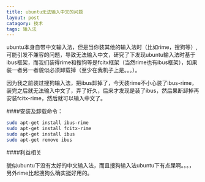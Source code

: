 ```yaml
---
title: ubuntu无法输入中文的问题
layout: post
catagory: 技术
tags: 输入法
---
```



ubuntu本身自带中文输入法，但是当你装其他的输入法时（比如rime，搜狗等）, 可能引发不兼容的问题，导致无法输入中文，研究了下发现ubuntu输入法时基于ibus框架，而我们装得rime和搜狗等是fcitx框架（当然rime也有ibus框架），如果装一者另一者貌似必须卸载掉（至少在我机子上是。。。）。

因为我之前装过搜狗输入法，把ibus卸掉了，今天装rime不小心装了ibus-rime，装完之后就无法输入中文了，弄了好久，后来才发现是装了ibus，然后果断卸掉再安装fcitx-rime，然后就可以输入中文了。


####安装及卸载命令：


```sh
sudo apt-get install ibus-rime
sudo apt-get install fcitx-rime
sudo apt-get install ibus　　　　　
sudo apt-get remove ibus

```


####利益相关

貌似ubuntu下没有太好的中文输入法，而且搜狗输入法ubuntu下有点屎啊。。。，另外rime比起搜狗么确实挺好用的。
